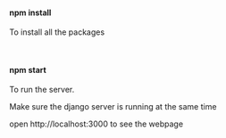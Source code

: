 <h4>npm install</h4>
<p>To install all the packages</p>
<br>
<h4>npm start</h4>
<p>To run the server.</p>
<p>Make sure the django server is running at the same time</p>
<p>open http://localhost:3000 to see the webpage</p>
